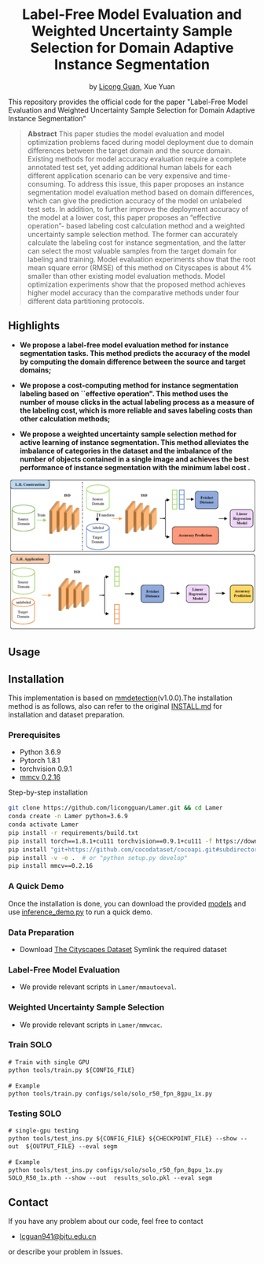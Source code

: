<div align="center"> 

# Label-Free Model Evaluation and Weighted Uncertainty Sample Selection for Domain Adaptive Instance Segmentation
by [Licong Guan](https://licongguan.github.io/), Xue Yuan

</div>

This repository provides the official code for the paper "Label-Free Model Evaluation and Weighted Uncertainty Sample Selection for Domain Adaptive Instance Segmentation"

> **Abstract** 
This paper studies the model evaluation and model optimization problems faced
during model deployment due to domain differences between the target domain
and the source domain. Existing methods for model accuracy evaluation require
a complete annotated test set, yet adding additional human labels for each different
application scenario can be very expensive and time-consuming. To address
this issue, this paper proposes an instance segmentation model evaluation
method based on domain differences, which can give the prediction accuracy of
the model on unlabeled test sets. In addition, to further improve the deployment
accuracy of the model at a lower cost, this paper proposes an “effective operation”-
based labeling cost calculation method and a weighted uncertainty sample selection
method. The former can accurately calculate the labeling cost for instance
segmentation, and the latter can select the most valuable samples from the target
domain for labeling and training. Model evaluation experiments show that the root
mean square error (RMSE) of this method on Cityscapes is about 4% smaller than
other existing model evaluation methods. Model optimization experiments show
that the proposed method achieves higher model accuracy than the comparative
methods under four different data partitioning protocols.

## Highlights

- **We propose a label-free model evaluation method for instance segmentation tasks. This method predicts the accuracy of the model by computing the domain difference between the source and target domains;** 

- **We propose a cost-computing method for instance segmentation labeling based on ``effective operation". This method uses the number of mouse clicks in the actual labeling process as a measure of the labeling cost, which is more reliable and saves labeling costs than other calculation methods;** 

- **We propose a weighted uncertainty sample selection method for active learning of instance segmentation. This method alleviates the imbalance of categories in the dataset and the imbalance of the number of objects contained in a single image and achieves the best performance of instance segmentation with the minimum label cost .** 

![image](./img/pipeline.png)

## Usage

## Installation

This implementation is based on [mmdetection](https://github.com/open-mmlab/mmdetection)(v1.0.0).The installation method is as follows, also can refer to the original [INSTALL.md](docs/INSTALL.md) for installation and dataset preparation.

### Prerequisites
- Python 3.6.9
- Pytorch 1.8.1
- torchvision 0.9.1
- [mmcv 0.2.16](https://github.com/open-mmlab/mmcv/tree/v0.2.16)

Step-by-step installation

```bash
git clone https://github.com/licongguan/Lamer.git && cd Lamer
conda create -n Lamer python=3.6.9
conda activate Lamer
pip install -r requirements/build.txt
pip install torch==1.8.1+cu111 torchvision==0.9.1+cu111 -f https://download.pytorch.org/whl/torch_stable.html
pip install "git+https://github.com/cocodataset/cocoapi.git#subdirectory=PythonAPI" 
pip install -v -e .  # or "python setup.py develop"
pip install mmcv==0.2.16
```
### A Quick Demo

Once the installation is done, you can download the provided [models](https://cloudstor.aarnet.edu.au/plus/s/dXz11J672ax0Z1Q/download) and use [inference_demo.py](demo/inference_demo.py) to run a quick demo.

### Data Preparation

- Download [The Cityscapes Dataset](https://www.cityscapes-dataset.com/)
Symlink the required dataset

### Label-Free Model Evaluation

- We provide relevant scripts in `Lamer/mmautoeval`.


### Weighted Uncertainty Sample Selection

- We provide relevant scripts in `Lamer/mmwcac`.

### Train SOLO

```shell
# Train with single GPU
python tools/train.py ${CONFIG_FILE}

# Example
python tools/train.py configs/solo/solo_r50_fpn_8gpu_1x.py
```

### Testing SOLO

```shell
# single-gpu testing
python tools/test_ins.py ${CONFIG_FILE} ${CHECKPOINT_FILE} --show --out  ${OUTPUT_FILE} --eval segm

# Example
python tools/test_ins.py configs/solo/solo_r50_fpn_8gpu_1x.py  SOLO_R50_1x.pth --show --out  results_solo.pkl --eval segm
```


## Contact

If you have any problem about our code, feel free to contact

- [lcguan941@bjtu.edu.cn](lcguan941@bjtu.edu.cn)

or describe your problem in Issues.